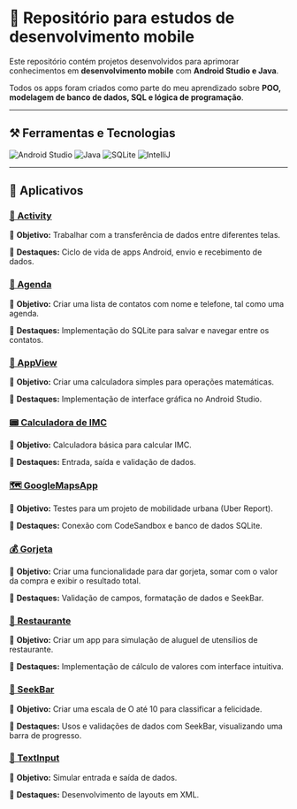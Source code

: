 # 📱 Repositório para estudos de desenvolvimento mobile

Este repositório contém projetos desenvolvidos para aprimorar conhecimentos em **desenvolvimento mobile** com **Android Studio e Java**.  

Todos os apps foram criados como parte do meu aprendizado sobre **POO, modelagem de banco de dados, SQL e lógica de programação**.

---

## ⚒️ Ferramentas e Tecnologias 

![Android Studio](https://img.shields.io/badge/Android%20Studio-3DDC84?style=for-the-badge&logo=android-studio&logoColor=white)
![Java](https://img.shields.io/badge/Java-ED8B00?style=for-the-badge&logo=java&logoColor=white)
![SQLite](https://img.shields.io/badge/SQLite-003B57?style=for-the-badge&logo=sqlite&logoColor=white)
![IntelliJ](https://img.shields.io/badge/IntelliJ%20IDEA-000000?style=for-the-badge&logo=intellij-idea&logoColor=white)

---

## 📂 Aplicativos

### [📲 Activity](./Activity)

📌 **Objetivo:** Trabalhar com a transferência de dados entre diferentes telas.

📌 **Destaques:** Ciclo de vida de apps Android, envio e recebimento de dados.

### [📨 Agenda](./Agenda)

📌 **Objetivo:** Criar uma lista de contatos com nome e telefone, tal como uma agenda.

📌 **Destaques:** Implementação do SQLite para salvar e navegar entre os contatos.  

### [🧮 AppView](./AppView)

📌 **Objetivo:** Criar uma calculadora simples para operações matemáticas.  

📌 **Destaques:** Implementação de interface gráfica no Android Studio.  

### [📟 Calculadora de IMC](./CalculadoraIMC)

📌 **Objetivo:** Calculadora básica para calcular IMC.

📌 **Destaques:** Entrada, saída e validação de dados.

### [🗺️ GoogleMapsApp](./GoogleMapsApp)

📌 **Objetivo:** Testes para um projeto de mobilidade urbana (Uber Report).  

📌 **Destaques:** Conexão com CodeSandbox e banco de dados SQLite. 

### [💰 Gorjeta](./Gorjeta)

📌 **Objetivo:** Criar uma funcionalidade para dar gorjeta, somar com o valor da compra e exibir o resultado total.

📌 **Destaques:** Validação de campos, formatação de dados e SeekBar.

### [🍲 Restaurante](./Restaurante)

📌 **Objetivo:** Criar um app para simulação de aluguel de utensílios de restaurante.  

📌 **Destaques:** Implementação de cálculo de valores com interface intuitiva. 

### [📶 SeekBar](./SeekBar)

📌 **Objetivo:** Criar uma escala de O até 10 para classificar a felicidade.

📌 **Destaques:** Usos e validações de dados com SeekBar, visualizando uma barra de progresso.

### [🧷 TextInput](./TextInput)

📌 **Objetivo:** Simular entrada e saída de dados.

📌 **Destaques:** Desenvolvimento de layouts em XML.
 
